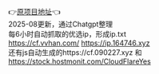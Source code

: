 👉[原项目地址](https://github.com/ethgan/yxip)👈<br>
2025-08更新，通过Chatgpt整理<br>
每6小时自动抓取的优选ip，形成ip.txt  
https://cf.vvhan.com/  https://ip.164746.xyz  
还有js自动生成的https://cf.090227.xyz 和 https://stock.hostmonit.com/CloudFlareYes
